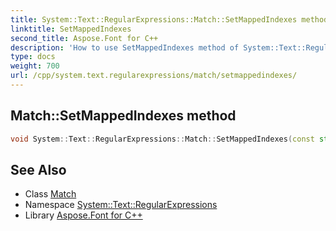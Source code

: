 ```yaml
---
title: System::Text::RegularExpressions::Match::SetMappedIndexes method
linktitle: SetMappedIndexes
second_title: Aspose.Font for C++
description: 'How to use SetMappedIndexes method of System::Text::RegularExpressions::Match class in C++.'
type: docs
weight: 700
url: /cpp/system.text.regularexpressions/match/setmappedindexes/
---
```

## Match::SetMappedIndexes method




```cpp
void System::Text::RegularExpressions::Match::SetMappedIndexes(const std::vector<int> &mapped_indexes)
```

## See Also

* Class [Match](../)
* Namespace [System::Text::RegularExpressions](../../)
* Library [Aspose.Font for C++](../../../)
